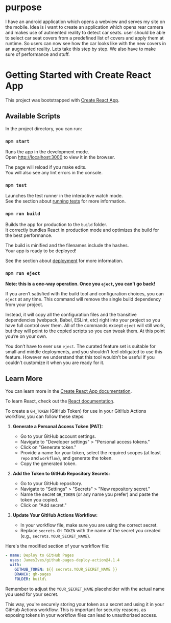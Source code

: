 # purpose
I have an android application which opens a webview and serves my site on the mobile. Idea is i want to create an application which opens rear camera and makes use of autmented reality to detect car seats. user should be able to select car seat covers from a predefined list of covers and apply them at runtime. So users can now see how the car looks like with the new covers in an augmented reality. Lets take this step by step. We also have to make sure of performance and stuff. 
# Getting Started with Create React App

This project was bootstrapped with [Create React App](https://github.com/facebook/create-react-app).

## Available Scripts

In the project directory, you can run:

### `npm start`

Runs the app in the development mode.\
Open [http://localhost:3000](http://localhost:3000) to view it in the browser.

The page will reload if you make edits.\
You will also see any lint errors in the console.

### `npm test`

Launches the test runner in the interactive watch mode.\
See the section about [running tests](https://facebook.github.io/create-react-app/docs/running-tests) for more information.

### `npm run build`

Builds the app for production to the `build` folder.\
It correctly bundles React in production mode and optimizes the build for the best performance.

The build is minified and the filenames include the hashes.\
Your app is ready to be deployed!

See the section about [deployment](https://facebook.github.io/create-react-app/docs/deployment) for more information.

### `npm run eject`

**Note: this is a one-way operation. Once you `eject`, you can’t go back!**

If you aren’t satisfied with the build tool and configuration choices, you can `eject` at any time. This command will remove the single build dependency from your project.

Instead, it will copy all the configuration files and the transitive dependencies (webpack, Babel, ESLint, etc) right into your project so you have full control over them. All of the commands except `eject` will still work, but they will point to the copied scripts so you can tweak them. At this point you’re on your own.

You don’t have to ever use `eject`. The curated feature set is suitable for small and middle deployments, and you shouldn’t feel obligated to use this feature. However we understand that this tool wouldn’t be useful if you couldn’t customize it when you are ready for it.

## Learn More

You can learn more in the [Create React App documentation](https://facebook.github.io/create-react-app/docs/getting-started).

To learn React, check out the [React documentation](https://reactjs.org/).

To create a `GH_TOKEN` (GitHub Token) for use in your GitHub Actions workflow, you can follow these steps:

1. **Generate a Personal Access Token (PAT):**
   - Go to your GitHub account settings.
   - Navigate to "Developer settings" > "Personal access tokens."
   - Click on "Generate token."
   - Provide a name for your token, select the required scopes (at least `repo` and `workflow`), and generate the token.
   - Copy the generated token.

2. **Add the Token to GitHub Repository Secrets:**
   - Go to your GitHub repository.
   - Navigate to "Settings" > "Secrets" > "New repository secret."
   - Name the secret `GH_TOKEN` (or any name you prefer) and paste the token you copied.
   - Click on "Add secret."

3. **Update Your GitHub Actions Workflow:**
   - In your workflow file, make sure you are using the correct secret.
   - Replace `secrets.GH_TOKEN` with the name of the secret you created (e.g., `secrets.YOUR_SECRET_NAME`).

Here's the modified section of your workflow file:

```yaml
- name: Deploy to GitHub Pages
  uses: JamesIves/github-pages-deploy-action@4.1.4
  with:
    GITHUB_TOKEN: ${{ secrets.YOUR_SECRET_NAME }}
    BRANCH: gh-pages
    FOLDER: build\
```

Remember to adjust the `YOUR_SECRET_NAME` placeholder with the actual name you used for your secret.

This way, you're securely storing your token as a secret and using it in your GitHub Actions workflow. This is important for security reasons, as exposing tokens in your workflow files can lead to unauthorized access.
